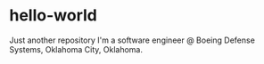 # hello-world
Just another repository
I'm a software engineer @ Boeing Defense Systems, Oklahoma City, Oklahoma.
